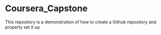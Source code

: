 # Coursera_Capstone
This repository is a demonstration of how to create a Github repository and property set it up
